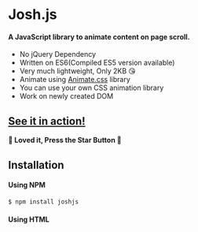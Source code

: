 # Josh.js

#### A JavaScript library to animate content on page scroll.

  - No jQuery Dependency
  - Written on ES6(Compiled ES5 version available)
  - Very much lightweight, Only 2KB &#x1F618; 
  - Animate using [Animate.css](https://github.com/daneden/animate.css) library
  - You can use your own CSS animation library
  - Work on newly created DOM

## [See it in action!](https://mamunhpath.github.io/josh.js/) 
**&#x1F49D; Loved it, Press the Star Button &#x1F49D;**
## Installation
#### Using NPM
```sh
$ npm install joshjs
```
#### Using HTML <script> tag
```sh
<script src="js/josh.min.js">
// Or use ES5
<script src="js/josh.es5.min.js">
```
### How to Markup
```sh
<div class="josh-js" data-josh-anim-name="fadeInUp">
    A JavaScript library to animate content on page scroll.
</div>
// You have to provide below data attribute with animation name from Animate.css library or your own library
data-josh-anim-name="fadeInUp"
```
### JavaScript
```sh
const josh = new Josh();
```
If you markup and called JavaScript like above so that you are good to go!

### Advanced usage
**HTML**
```sh
<div
    class="element josh-js"
    data-josh-anim-name="lightSpeedInRight"
    data-josh-duration="1500ms"
    data-josh-anim-delay="3.5s"
    data-josh-iteration="infinite"
>
    Written on ES6
</div>
```
**JavaScript**
```sh
const josh = new Josh({
    // DOM CSS class to Animate, default is "josh-js"
    initClass: "josh-js",
    // Animation CSS class from Animate.css library
    animClass: "animate__animated",
    // Element distance of viewport to triggering the animation. default is 0.2 means 20% of element view animation will trigger
    offset: 0.2,
    // Animation will trigger on Mobile or not. Default is true
    animateInMobile: true,
    // Animation will trigger on newly added element or not. Default is false
    onDOMChange: false,
  });
```
## Dependencies
- [animate.css](https://github.com/daneden/animate.css)

## Browser Support
All morder browser are supported. Because of written in ES6 and modern web API Internet Explorer will not support.
Here you can check supported browser:
[IntersectionObserver](https://developer.mozilla.org/en-US/docs/Web/API/IntersectionObserver) Not supported by IE.
[MutationObserver](https://developer.mozilla.org/en-US/docs/Web/API/MutationObserver) Supported by IE 11.

If you want to support Internet Explore so that you can use Polifill for IntersectionObserver.
[IntersectionObserver Polifill 1](https://github.com/w3c/IntersectionObserver/tree/master/polyfill)
[IntersectionObserver Polifill 2](https://www.npmjs.com/package/intersection-observer-polyfill)

## Developer

**Developed by Al Mamun**
+ [Github Profile](//github.com/mamunhpath)
+ [Linked In](https://www.linkedin.com/in/al-mamun-38874348/)
+ [Facebook Profile](//facebook.com/mamunhpath)

### Want to contribute? Great!

Fork it, clone it to your PC, fix the issue, push to your repository, Make a pull request to this repository. You are done!

License
----

MIT


**Free Software, Hell Yeah!**
